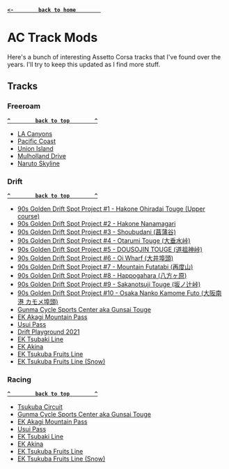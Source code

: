 **[`<-        back to home        `](README.md)**
# AC Track Mods
Here's a bunch of interesting Assetto Corsa tracks that I've found over the years. I'll try to keep this updated as I find more stuff.

## Tracks
### Freeroam
**[`^        back to top        ^`](#ac-track-mods)**
- [LA Canyons](https://www.racedepartment.com/downloads/la-canyons.15067/)
- [Pacific Coast](https://www.racedepartment.com/downloads/pacific-coast.12087/)
- [Union Island](https://www.racedepartment.com/downloads/union-island.45276/)
- [Mulholland Drive](https://www.racedepartment.com/downloads/mulholland-drive.42193/)
- [Naruto Skyline](https://www.assettoworld.com/track/naruto-skyline-freeroam)
### Drift
**[`^        back to top        ^`](#ac-track-mods)**
- [90s Golden Drift Spot Project #1 - Hakone Ohiradai Touge (Upper course)](https://www.racedepartment.com/downloads/90s-golden-drift-spot-project-1-hakone-ohiradai-touge-upper-course.16188/)
- [90s Golden Drift Spot Project #2 - Hakone Nanamagari](https://www.racedepartment.com/downloads/90s-golden-drift-spot-project-2-hakone-nanamagari.16475/)
- [90s Golden Drift Spot Project #3 - Shoubudani (菖蒲谷)](https://www.racedepartment.com/downloads/90s-gold-drift-spot-project-3-shoubudani-%E8%8F%96%E8%92%B2%E8%B0%B7.18629/)
- [90s Golden Drift Spot Project #4 - Otarumi Touge (大垂水峠)](https://www.racedepartment.com/downloads/90s-golden-drift-spot-project-4-otarumi-touge-%E5%A4%A7%E5%9E%82%E6%B0%B4%E5%B3%A0.19707/)
- [90s Golden Drift Spot Project #5 - DOUSOJIN TOUGE (道祖神峠)](https://www.racedepartment.com/downloads/90s-golden-drift-spot-project-5-dousojin-touge-%E9%81%93%E7%A5%96%E7%A5%9E%E5%B3%A0.20480/)
- [90s Golden Drift Spot Project #6 - Oi Wharf (大井埠頭)](https://www.racedepartment.com/downloads/90s-golden-drift-spot-project-6-oi-wharf-%E5%A4%A7%E4%BA%95%E5%9F%A0%E9%A0%AD.21844/)
- [90s Golden Drift Spot Project #7 - Mountain Futatabi (再度山)](https://www.racedepartment.com/downloads/90s-golden-drift-spot-project-7-mountain-futatabi-%E5%86%8D%E5%BA%A6%E5%B1%B1.22990/)
- [90s Golden Drift Spot Project #8 - Happogahara (八方ヶ原)](https://www.racedepartment.com/downloads/90s-golden-drift-spot-8-happogahara-%E5%85%AB%E6%96%B9%E3%83%B6%E5%8E%9F-drift-course.24241/)
- [90s Golden Drift Spot Project #9 - Sakanotsuji Touge (坂ノ辻峠)](https://www.racedepartment.com/downloads/90s-golden-drift-spot-project-9-sakanotsuji-touge-%E5%9D%82%E3%83%8E%E8%BE%BB%E5%B3%A0.36738/)
- [90s Golden Drift Spot Project #10 - Osaka Nanko Kamome Futo (大阪南港 カモメ埠頭)](https://www.racedepartment.com/downloads/90s-golden-drift-spot-project-10-osaka-nanko-kamome-futo-%EF%BC%88%E5%A4%A7%E9%98%AA%E5%8D%97%E6%B8%AF-%E3%82%AB%E3%83%A2%E3%83%A1%E5%9F%A0%E9%A0%AD%EF%BC%89.53012/)
- [Gunma Cycle Sports Center aka Gunsai Touge](https://www.racedepartment.com/downloads/gunma-cycle-sports-center-aka-gunsai-touge-new-scratch-made.32941/)
- [EK Akagi Mountain Pass](https://sharemods.com/4m3rpsjye2mg/ek_akagi.rar.html)
- [Usui Pass](https://www.racedepartment.com/downloads/usui-pass.15712/)
- [Drift Playground 2021](https://www.racedepartment.com/downloads/drift-playground-2021.43530/)
- [EK Tsubaki Line](https://sharemods.com/j1gkps7vhx84/ek_tsubaki_line.rar.html)
- [EK Akina](https://sharemods.com/k4hs2ecurul4/ek_akina.rar.html)
- [EK Tsukuba Fruits Line](https://sharemods.com/g4s5pavow9oe/ek_tsukuba_fruits_line.rar.html)
- [EK Tsukuba Fruits Line (Snow)](https://sharemods.com/i5e0yl9vlmpi/ek_tsukuba_fruits_line_snow.rar.html)
### Racing
**[`^        back to top        ^`](#ac-track-mods)**
- [Tsukuba Circuit](https://www.racedepartment.com/downloads/tsukuba-circuit.2629/)
- [Gunma Cycle Sports Center aka Gunsai Touge](https://www.racedepartment.com/downloads/gunma-cycle-sports-center-aka-gunsai-touge-new-scratch-made.32941/)
- [EK Akagi Mountain Pass](https://sharemods.com/4m3rpsjye2mg/ek_akagi.rar.html)
- [Usui Pass](https://www.racedepartment.com/downloads/usui-pass.15712/)
- [EK Tsubaki Line](https://sharemods.com/j1gkps7vhx84/ek_tsubaki_line.rar.html)
- [EK Akina](https://sharemods.com/k4hs2ecurul4/ek_akina.rar.html)
- [EK Tsukuba Fruits Line](https://sharemods.com/g4s5pavow9oe/ek_tsukuba_fruits_line.rar.html)
- [EK Tsukuba Fruits Line (Snow)](https://sharemods.com/i5e0yl9vlmpi/ek_tsukuba_fruits_line_snow.rar.html)